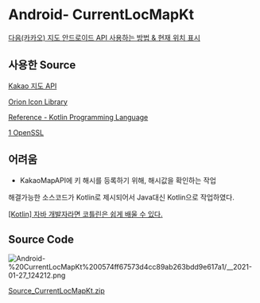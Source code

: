# Android- CurrentLocMapKt

[다음(카카오) 지도 안드로이드 API 사용하는 방법 & 현재 위치 표시](https://webnautes.tistory.com/1319)

## 사용한 Source

[Kakao 지도 API](http://apis.map.kakao.com/android/guide/)

[Orion Icon Library](https://orioniconlibrary.com/)

[Reference - Kotlin Programming Language](https://kotlinlang.org/docs/reference/)

[1 OpenSSL](https://www.feistyduck.com/library/openssl-cookbook/online/ch-openssl.html#)

## 어려움

- KakaoMapAPI에 키 해시를 등록하기 위해, 해시값을 확인하는 작업

해결가능한 소스코드가 Kotlin로 제시되어서 Java대신 Kotlin으로 작업하였다.

[](https://gdbagooni.tistory.com/10)

[[Kotlin] 자바 개발자라면 코틀린은 쉽게 배울 수 있다.](https://ponyozzang.tistory.com/228)

## Source Code

![Android-%20CurrentLocMapKt%200574ff67573d4cc89ab263bdd9e617a1/__2021-01-27_124212.png](Android-%20CurrentLocMapKt%200574ff67573d4cc89ab263bdd9e617a1/__2021-01-27_124212.png)

[Source_CurrentLocMapKt.zip](Android-%20CurrentLocMapKt%200574ff67573d4cc89ab263bdd9e617a1/Source_CurrentLocMapKt.zip)
